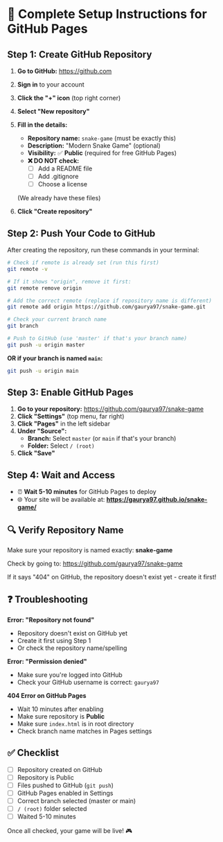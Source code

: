 # 🚀 Complete Setup Instructions for GitHub Pages

## Step 1: Create GitHub Repository

1. **Go to GitHub:** https://github.com
2. **Sign in** to your account
3. **Click the "+" icon** (top right corner)
4. **Select "New repository"**

5. **Fill in the details:**
   - **Repository name:** `snake-game` (must be exactly this)
   - **Description:** "Modern Snake Game" (optional)
   - **Visibility:** ✅ **Public** (required for free GitHub Pages)
   - **❌ DO NOT check:**
     - ☐ Add a README file
     - ☐ Add .gitignore
     - ☐ Choose a license
   
   (We already have these files)

6. **Click "Create repository"**

## Step 2: Push Your Code to GitHub

After creating the repository, run these commands in your terminal:

```bash
# Check if remote is already set (run this first)
git remote -v

# If it shows "origin", remove it first:
git remote remove origin

# Add the correct remote (replace if repository name is different)
git remote add origin https://github.com/gaurya97/snake-game.git

# Check your current branch name
git branch

# Push to GitHub (use 'master' if that's your branch name)
git push -u origin master
```

**OR if your branch is named `main`:**

```bash
git push -u origin main
```

## Step 3: Enable GitHub Pages

1. **Go to your repository:** https://github.com/gaurya97/snake-game
2. **Click "Settings"** (top menu, far right)
3. **Click "Pages"** in the left sidebar
4. **Under "Source":**
   - **Branch:** Select `master` (or `main` if that's your branch)
   - **Folder:** Select `/ (root)`
5. **Click "Save"**

## Step 4: Wait and Access

- ⏰ **Wait 5-10 minutes** for GitHub Pages to deploy
- 🌐 Your site will be available at: **https://gaurya97.github.io/snake-game/**

## 🔍 Verify Repository Name

Make sure your repository is named exactly: **snake-game**

Check by going to: https://github.com/gaurya97/snake-game

If it says "404" on GitHub, the repository doesn't exist yet - create it first!

## ❓ Troubleshooting

**Error: "Repository not found"**
- Repository doesn't exist on GitHub yet
- Create it first using Step 1
- Or check the repository name/spelling

**Error: "Permission denied"**
- Make sure you're logged into GitHub
- Check your GitHub username is correct: `gaurya97`

**404 Error on GitHub Pages**
- Wait 10 minutes after enabling
- Make sure repository is **Public**
- Make sure `index.html` is in root directory
- Check branch name matches in Pages settings

## ✅ Checklist

- [ ] Repository created on GitHub
- [ ] Repository is Public
- [ ] Files pushed to GitHub (`git push`)
- [ ] GitHub Pages enabled in Settings
- [ ] Correct branch selected (master or main)
- [ ] `/ (root)` folder selected
- [ ] Waited 5-10 minutes

Once all checked, your game will be live! 🎮

